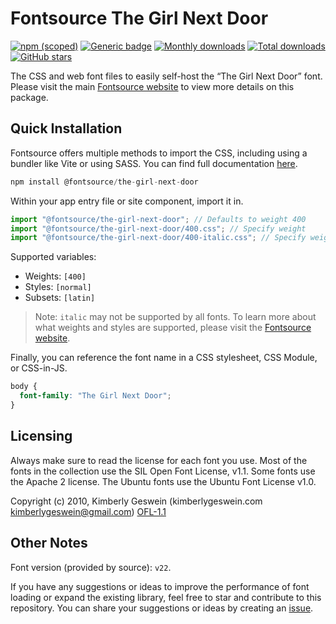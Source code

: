 # Fontsource The Girl Next Door

[![npm (scoped)](https://img.shields.io/npm/v/@fontsource/the-girl-next-door?color=brightgreen)](https://www.npmjs.com/package/@fontsource/the-girl-next-door) [![Generic badge](https://img.shields.io/badge/fontsource-passing-brightgreen)](https://github.com/fontsource/fontsource) [![Monthly downloads](https://badgen.net/npm/dm/@fontsource/the-girl-next-door)](https://github.com/fontsource/fontsource) [![Total downloads](https://badgen.net/npm/dt/@fontsource/the-girl-next-door)](https://github.com/fontsource/fontsource) [![GitHub stars](https://img.shields.io/github/stars/fontsource/fontsource.svg?style=social&label=Star)](https://github.com/fontsource/fontsource/stargazers)

The CSS and web font files to easily self-host the “The Girl Next Door” font. Please visit the main [Fontsource website](https://fontsource.org/fonts/the-girl-next-door) to view more details on this package.

## Quick Installation

Fontsource offers multiple methods to import the CSS, including using a bundler like Vite or using SASS. You can find full documentation [here](https://fontsource.org/docs/getting-started/introduction).

```javascript
npm install @fontsource/the-girl-next-door
```

Within your app entry file or site component, import it in.

```javascript
import "@fontsource/the-girl-next-door"; // Defaults to weight 400
import "@fontsource/the-girl-next-door/400.css"; // Specify weight
import "@fontsource/the-girl-next-door/400-italic.css"; // Specify weight and style
```

Supported variables:
- Weights: `[400]`
- Styles: `[normal]`
- Subsets: `[latin]`

> Note: `italic` may not be supported by all fonts. To learn more about what weights and styles are supported, please visit the [Fontsource website](https://fontsource.org/fonts/the-girl-next-door).

Finally, you can reference the font name in a CSS stylesheet, CSS Module, or CSS-in-JS.

```css
body {
  font-family: "The Girl Next Door";
}
```

## Licensing
Always make sure to read the license for each font you use. Most of the fonts in the collection use the SIL Open Font License, v1.1. Some fonts use the Apache 2 license. The Ubuntu fonts use the Ubuntu Font License v1.0.

Copyright (c) 2010, Kimberly Geswein (kimberlygeswein.com kimberlygeswein@gmail.com)
[OFL-1.1](http://scripts.sil.org/OFL)

## Other Notes
Font version (provided by source): `v22`.

If you have any suggestions or ideas to improve the performance of font loading or expand the existing library, feel free to star and contribute to this repository. You can share your suggestions or ideas by creating an [issue](https://github.com/fontsource/fontsource/issues).